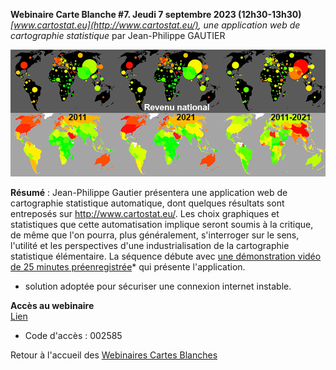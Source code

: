 **Webinaire Carte Blanche #7. Jeudi 7 septembre 2023 (12h30-13h30)**
_[www.cartostat.eu](http://www.cartostat.eu/), une application web de cartographie statistique_ par Jean-Philippe GAUTIER</br>

![alt text](visuelWebinaireGautier.png)

**Résumé** : Jean-Philippe Gautier présentera une application web de cartographie statistique automatique, dont quelques résultats sont entreposés sur http://www.cartostat.eu/. Les choix graphiques et statistiques que cette automatisation implique seront soumis à la critique, de même que l'on pourra, plus généralement, s'interroger sur le sens, l'utilité et les perspectives d'une industrialisation de la cartographie statistique élémentaire.
La séquence débute avec [une démonstration vidéo de 25 minutes préenregistrée](https://podv2.unistra.fr/media/videos/02d91dc5c809fd175b161f28b3576e8b60a408fde4dd4e58dbe722ffde03252d/52549/720p_video1116348838.mp4)* qui présente l'application.
* solution adoptée pour sécuriser une connexion internet instable.

**Accès au webinaire** </br>
[Lien](https://bbb.unistra.fr/b/bro-r7m-ugj-wpp) </br>
- Code d'accès : 002585 </br>

Retour à l'accueil des [Webinaires Cartes Blanches](https://github.com/magisAR9/webinaires)
